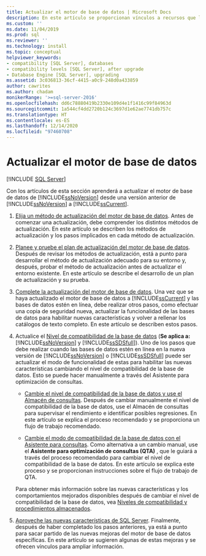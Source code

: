 ```yaml
---
title: Actualizar el motor de base de datos | Microsoft Docs
description: En este artículo se proporcionan vínculos a recursos que le ayudarán a actualizar el Motor de base de datos de SQL Server de una versión anterior de SQL Server a SQL Server 2019.
ms.custom: ''
ms.date: 11/04/2019
ms.prod: sql
ms.reviewer: ''
ms.technology: install
ms.topic: conceptual
helpviewer_keywords:
- compatibility [SQL Server], databases
- compatibility levels [SQL Server], after upgrade
- Database Engine [SQL Server], upgrading
ms.assetid: 3c036813-36cf-4415-a0c9-248d0a433859
author: cawrites
ms.author: chadam
monikerRange: '>=sql-server-2016'
ms.openlocfilehash: dd6c78880419b2330e109d4e1f1416c99f84963d
ms.sourcegitcommit: 1a544cf4dd2720b124c3697d1e62ae7741db757c
ms.translationtype: HT
ms.contentlocale: es-ES
ms.lasthandoff: 12/14/2020
ms.locfileid: "97460708"
---
```

# <a name="upgrade-database-engine"></a>Actualizar el motor de base de datos

 [!INCLUDE [SQL Server](../../includes/applies-to-version/sqlserver.md)]
  
  Con los artículos de esta sección aprenderá a actualizar el motor de base de datos de [!INCLUDE[ssNoVersion](../../includes/ssnoversion-md.md)] desde una versión anterior de [!INCLUDE[ssNoVersion](../../includes/ssnoversion-md.md)] a [!INCLUDE[ssCurrent](../../includes/sscurrent-md.md)].  
  
1.  [Elija un método de actualización del motor de base de datos](../../database-engine/install-windows/choose-a-database-engine-upgrade-method.md). Antes de comenzar una actualización, debe comprender los distintos métodos de actualización. En este artículo se describen los métodos de actualización y los pasos implicados en cada método de actualización.  
  
2.  [Planee y pruebe el plan de actualización del motor de base de datos](../../database-engine/install-windows/plan-and-test-the-database-engine-upgrade-plan.md). Después de revisar los métodos de actualización, está a punto para desarrollar el método de actualización adecuado para su entorno y, después, probar el método de actualización antes de actualizar el entorno existente. En este artículo se describe el desarrollo de un plan de actualización y su prueba.  
  
3.  [Complete la actualización del motor de base de datos](../../database-engine/install-windows/complete-the-database-engine-upgrade.md). Una vez que se haya actualizado el motor de base de datos a [!INCLUDE[ssCurrent](../../includes/sscurrent-md.md)] y las bases de datos estén en línea, debe realizar otros pasos, como efectuar una copia de seguridad nueva, actualizar la funcionalidad de las bases de datos para habilitar nuevas características y volver a rellenar los catálogos de texto completo. En este artículo se describen estos pasos.  
  
4.  Actualice el [Nivel de compatibilidad de la base de datos](../../t-sql/statements/alter-database-transact-sql-compatibility-level.md#compatibility-levels-and-database-engine-upgrades) (**Se aplica a:**  [!INCLUDE[ssNoVersion](../../includes/ssnoversion-md.md)] y [!INCLUDE[ssSDSfull](../../includes/sssdsfull-md.md)]). Uno de los pasos que debe realizar cuando las bases de datos estén en línea en la nueva versión de [!INCLUDE[ssNoVersion](../../includes/ssnoversion-md.md)] o [!INCLUDE[ssSDSfull](../../includes/sssdsfull-md.md)] puede ser actualizar el modo de funcionalidad de estas para habilitar las nuevas características cambiando el nivel de compatibilidad de la base de datos. Esto se puede hacer manualmente a través del Asistente para optimización de consultas. 

    - [Cambie el nivel de compatibilidad de la base de datos y use el Almacén de consultas](../../database-engine/install-windows/change-the-database-compatibility-mode-and-use-the-query-store.md). Después de cambiar manualmente el nivel de compatibilidad de la base de datos, use el Almacén de consultas para supervisar el rendimiento e identificar posibles regresiones. En este artículo se explica el proceso recomendado y se proporciona un flujo de trabajo recomendado.  

    - [Cambie el modo de compatibilidad de la base de datos con el Asistente para consultas](../../relational-databases/performance/upgrade-dbcompat-using-qta.md). Como alternativa a un cambio manual, use el **Asistente para optimización de consultas (QTA)** , que le guiará a través del proceso recomendado para cambiar el nivel de compatibilidad de la base de datos. En este artículo se explica este proceso y se proporcionan instrucciones sobre el flujo de trabajo de QTA.  

    Para obtener más información sobre las nuevas características y los comportamientos mejorados disponibles después de cambiar el nivel de compatibilidad de la base de datos, vea [Niveles de compatibilidad y procedimientos almacenados](../../t-sql/statements/alter-database-transact-sql-compatibility-level.md#compatibility-levels-and-stored-procedures).

5.  [Aproveche las nuevas características de SQL Server](https://www.microsoft.com/sql-server/sql-server-2019). Finalmente, después de haber completado los pasos anteriores, ya está a punto para sacar partido de las nuevas mejoras del motor de base de datos específicas. En este artículo se sugieren algunas de estas mejoras y se ofrecen vínculos para ampliar información.  
  
  
